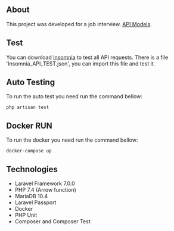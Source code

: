 ## About

This project was developed for a job interview. [API Models](https://app.swaggerhub.com/apis/5.5.Degrees/the-laravel/1.0.0).

## Test
You can download [Insomnia](https://insomnia.rest/) to test all API requests. There is a file 'Insomnia_API_TEST.json', you can import this file and test it.

## Auto Testing
To run the auto test you need run the command bellow:

`php artisan test`

## Docker RUN
To run the docker you need run the command bellow:

`docker-compose up`

## Technologies
- Laravel Framework 7.0.0
- PHP 7.4 (Arrow function)
- MariaDB 10.4
- Laravel Passport
- Docker
- PHP Unit
- Composer and Composer Test
